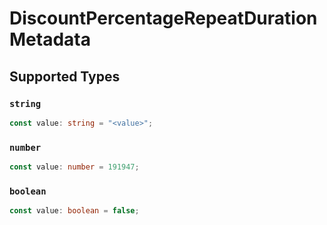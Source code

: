 # DiscountPercentageRepeatDurationMetadata


## Supported Types

### `string`

```typescript
const value: string = "<value>";
```

### `number`

```typescript
const value: number = 191947;
```

### `boolean`

```typescript
const value: boolean = false;
```

